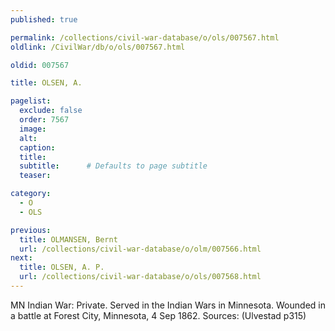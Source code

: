 ```yaml
---
published: true

permalink: /collections/civil-war-database/o/ols/007567.html
oldlink: /CivilWar/db/o/ols/007567.html

oldid: 007567

title: OLSEN, A.

pagelist:
  exclude: false
  order: 7567
  image: 
  alt:
  caption:
  title:
  subtitle:      # Defaults to page subtitle
  teaser:

category: 
  - O 
  - OLS

previous:
  title: OLMANSEN, Bernt
  url: /collections/civil-war-database/o/olm/007566.html  
next:
  title: OLSEN, A. P.
  url: /collections/civil-war-database/o/ols/007568.html   
---
```

MN Indian War: Private. Served in the Indian Wars in Minnesota. Wounded in a battle at Forest City, Minnesota, 4 Sep 1862. Sources: (Ulvestad p315)